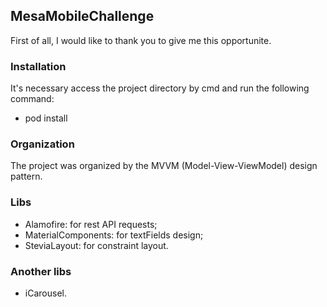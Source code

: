 ## MesaMobileChallenge

First of all, I would like to thank you to give me this opportunite. 

### Installation

It's necessary access the project directory by cmd and run the following command:

+ pod install


### Organization

The project was organized by the MVVM (Model-View-ViewModel) design pattern. 


### Libs 

+ Alamofire: for rest API requests;
+ MaterialComponents: for textFields design;
+ SteviaLayout: for constraint layout.

### Another libs

+ iCarousel.
